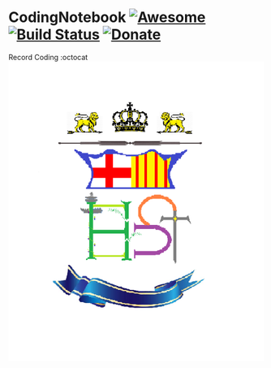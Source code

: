 # CodingNotebook [![Awesome](https://cdn.rawgit.com/sindresorhus/awesome/d7305f38d29fed78fa85652e3a63e154dd8e8829/media/badge.svg)](https://GitHub.com/sindresorhus/awesomes) [![Build Status](https://img.shields.io/travis/Kikobeats/awesome-github/master.svg?style=flat-square)](https://travis-ci.org/Kikobeats/awesome-GitHubs) [![Donate](https://img.shields.io/badge/donate-paypal-blue.svg?style=flat-square)](https://paypal.me/kikobeatss)

<div align=left> Record Coding :octocat</div>

<div align=center><img width="550" height="590" src="https://github.com/harrytsz/CodingNotebook/blob/master/Pictures/PIC.PNG"/></div>

